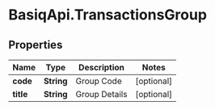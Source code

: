 # BasiqApi.TransactionsGroup

## Properties
Name | Type | Description | Notes
------------ | ------------- | ------------- | -------------
**code** | **String** | Group Code | [optional] 
**title** | **String** | Group Details | [optional] 


